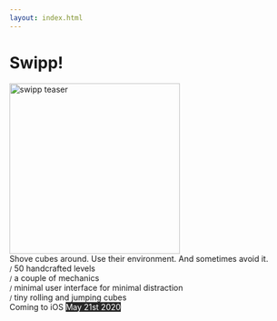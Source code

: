 ```yaml
---
layout: index.html
---
```


<style>
.teaser {
  width: 300px !important;
  max-width: 100%;
}
.left {
  text-align: left;
}
.inverted {
  background-color: #292929;
  color: white;
}
.appstore {
  width: 180px;
  max-width: 100%;
}
</style>

# Swipp!

<div>
<img class="teaser" src="/img/swipp-teaser.gif" alt="swipp teaser"/>
</div>

<div class="left">
Shove cubes around. Use their environment. And sometimes avoid it.
</div>

<div class="left">
<small>/</small>&nbsp;50 handcrafted levels<br>
<small>/</small>&nbsp;a couple of mechanics<br>
<small>/</small>&nbsp;minimal user interface for minimal distraction<br>
<small>/</small>&nbsp;tiny rolling and jumping cubes<br>
</div>

<div class="left">
Coming to iOS <span class="inverted">May 21st 2020</span>
</div>

<!--<div><a href="https://itunes.apple.com/app/swipp/id1375768062"><img class="appstore" src="/img/appstore-preorder.svg" alt="preorder swipp"/></a></div>-->

<!--<div><a href="https://itunes.apple.com/app/swipp/id1375768062"><img class="appstore" src="/img/appstore.svg" alt="buy swipp"/></a></div>-->
